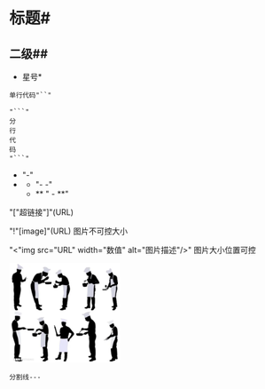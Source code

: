 # 标题#
## 二级##
* 星号*

`单行代码"``"`

```
"```"
分
行
代
码
"```"
```

-  "-"
- - "- -"
  - ** "  - **"

 "["超链接"]"(URL)
 
"!"[image]"(URL) 图片不可控大小

"<"img src="URL" width="数值" alt="图片描述"/>"  图片大小位置可控

<img src="https://github.com/r2010shadow/Cookbook/blob/master/img/COOKER.png" width=200 alt="Cooker">

`分割线---`

